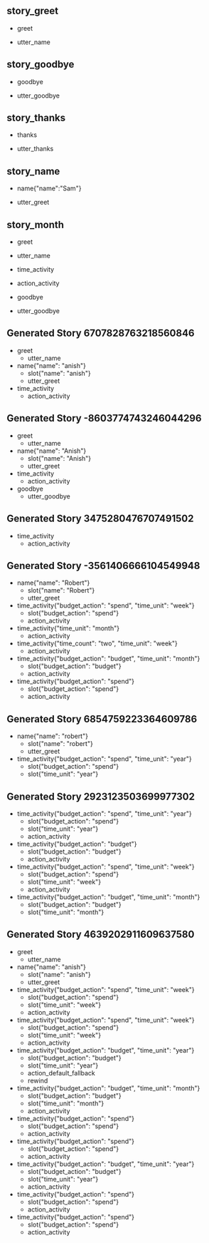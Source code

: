 ## story_greet <!--- The name of the story. It is not mandatory, but useful for debugging. --> 
* greet <!--- User input expressed as intent. In this case it represents users message 'Hello'. --> 
 - utter_name <!--- The response of the chatbot expressed as an action. In this case it represents chatbot's response 'Hello, how can I help?' --> 
 
## story_goodbye
* goodbye
 - utter_goodbye

## story_thanks
* thanks
 - utter_thanks
 
## story_name
* name{"name":"Sam"}
 - utter_greet
 
## story_month
* greet
 - utter_name
* time_activity
 - action_activity
* goodbye
 - utter_goodbye
 
## Generated Story 6707828763218560846
* greet
    - utter_name
* name{"name": "anish"}
    - slot{"name": "anish"}
    - utter_greet
* time_activity
    - action_activity

## Generated Story -8603774743246044296
* greet
    - utter_name
* name{"name": "Anish"}
    - slot{"name": "Anish"}
    - utter_greet
* time_activity
    - action_activity
* goodbye
    - utter_goodbye

## Generated Story 3475280476707491502
* time_activity
    - action_activity

## Generated Story -3561406666104549948
* name{"name": "Robert"}
    - slot{"name": "Robert"}
    - utter_greet
* time_activity{"budget_action": "spend", "time_unit": "week"}
    - slot{"budget_action": "spend"}
    - action_activity
* time_activity{"time_unit": "month"}
    - action_activity
* time_activity{"time_count": "two", "time_unit": "week"}
    - action_activity
* time_activity{"budget_action": "budget", "time_unit": "month"}
    - slot{"budget_action": "budget"}
    - action_activity
* time_activity{"budget_action": "spend"}
    - slot{"budget_action": "spend"}
    - action_activity

## Generated Story 6854759223364609786
* name{"name": "robert"}
    - slot{"name": "robert"}
    - utter_greet
* time_activity{"budget_action": "spend", "time_unit": "year"}
    - slot{"budget_action": "spend"}
    - slot{"time_unit": "year"}

## Generated Story 2923123503699977302
* time_activity{"budget_action": "spend", "time_unit": "year"}
    - slot{"budget_action": "spend"}
    - slot{"time_unit": "year"}
    - action_activity
* time_activity{"budget_action": "budget"}
    - slot{"budget_action": "budget"}
    - action_activity
* time_activity{"budget_action": "spend", "time_unit": "week"}
    - slot{"budget_action": "spend"}
    - slot{"time_unit": "week"}
    - action_activity
* time_activity{"budget_action": "budget", "time_unit": "month"}
    - slot{"budget_action": "budget"}
    - slot{"time_unit": "month"}

## Generated Story 4639202911609637580
* greet
    - utter_name
* name{"name": "anish"}
    - slot{"name": "anish"}
    - utter_greet
* time_activity{"budget_action": "spend", "time_unit": "week"}
    - slot{"budget_action": "spend"}
    - slot{"time_unit": "week"}
    - action_activity
* time_activity{"budget_action": "spend", "time_unit": "week"}
    - slot{"budget_action": "spend"}
    - slot{"time_unit": "week"}
    - action_activity
* time_activity{"budget_action": "budget", "time_unit": "year"}
    - slot{"budget_action": "budget"}
    - slot{"time_unit": "year"}
    - action_default_fallback
    - rewind
* time_activity{"budget_action": "budget", "time_unit": "month"}
    - slot{"budget_action": "budget"}
    - slot{"time_unit": "month"}
    - action_activity
* time_activity{"budget_action": "spend"}
    - slot{"budget_action": "spend"}
    - action_activity
* time_activity{"budget_action": "spend"}
    - slot{"budget_action": "spend"}
    - action_activity
* time_activity{"budget_action": "budget", "time_unit": "year"}
    - slot{"budget_action": "budget"}
    - slot{"time_unit": "year"}
    - action_activity
* time_activity{"budget_action": "spend"}
    - slot{"budget_action": "spend"}
    - action_activity
* time_activity{"budget_action": "spend"}
    - slot{"budget_action": "spend"}
    - action_activity

